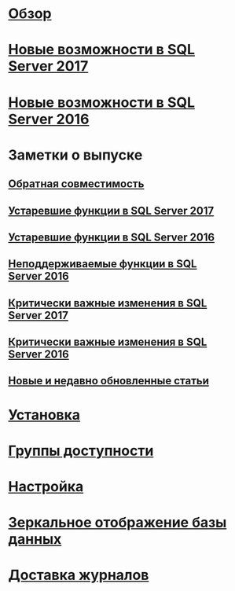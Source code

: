 # [Обзор](sql-server-database-engine-overview.md) 

# [Новые возможности в SQL Server 2017](whats-new-in-sql-server-2017.md)  
# [Новые возможности в SQL Server 2016](whats-new-in-sql-server-2016.md) 


# Заметки о выпуске
## [Обратная совместимость](sql-server-database-engine-backward-compatibility.md)
## [Устаревшие функции в SQL Server 2017](deprecated-database-engine-features-in-sql-server-2017.md)  
## [Устаревшие функции в SQL Server 2016](deprecated-database-engine-features-in-sql-server-2016.md)  
## [Неподдерживаемые функции в SQL Server 2016](discontinued-database-engine-functionality-in-sql-server-2016.md)  
## [Критически важные изменения в SQL Server 2017](breaking-changes-to-database-engine-features-in-sql-server-2017.md)  
## [Критически важные изменения в SQL Server 2016](breaking-changes-to-database-engine-features-in-sql-server-2016.md)  
## [Новые и недавно обновленные статьи](new-updated-database-engine.md)

# [Установка](../database-engine/install-windows/installation-for-sql-server-2016.md)
# [Группы доступности](../database-engine/availability-groups/windows/overview-of-always-on-availability-groups-sql-server.md)
# [Настройка](../database-engine/configure-windows/configure-database-engine-instances-sql-server.md)
# [Зеркальное отображение базы данных](../database-engine/database-mirroring/the-database-mirroring-endpoint-sql-server.md)
# [Доставка журналов](../database-engine/log-shipping/about-log-shipping-sql-server.md)
